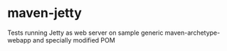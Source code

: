 maven-jetty
===========

Tests running Jetty as web server on sample generic maven-archetype-webapp and specially modified POM
